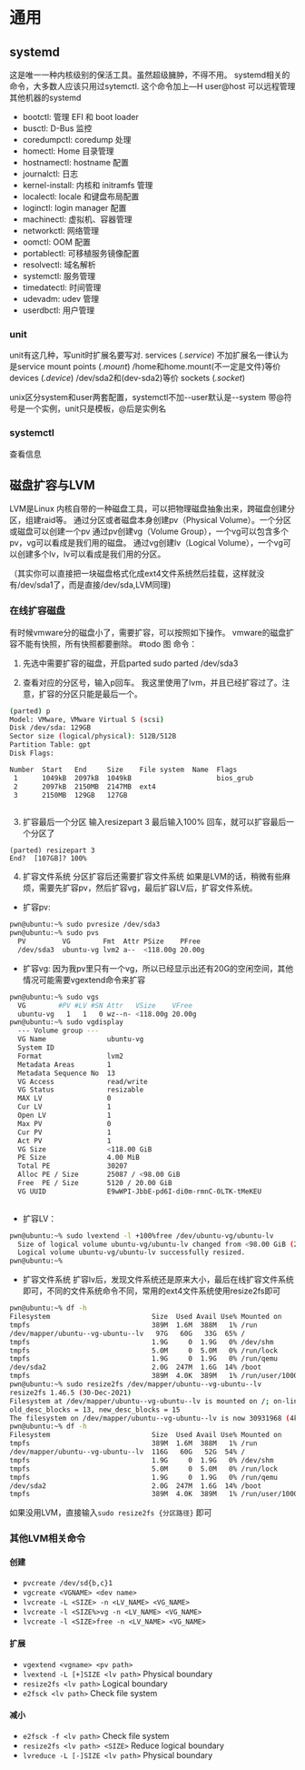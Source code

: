 # 通用
## systemd
这是唯一一种内核级别的保活工具。虽然超级臃肿，不得不用。
systemd相关的命令，大多数人应该只用过sytemctl.
这个命令加上—H user@host 可以远程管理其他机器的systemd

- bootctl: 管理 EFI 和 boot loader
- busctl: D-Bus 监控
- coredumpctl: coredump 处理
- homectl: Home 目录管理
- hostnamectl: hostname 配置
- journalctl: 日志
- kernel-install: 内核和 initramfs 管理
- localectl: locale 和键盘布局配置
- loginctl: login manager 配置
- machinectl: 虚拟机、容器管理
- networkctl: 网络管理
- oomctl: OOM 配置
- portablectl: 可移植服务镜像配置
- resolvectl: 域名解析
- systemctl: 服务管理
- timedatectl: 时间管理
- udevadm: udev 管理
- userdbctl: 用户管理
### unit

unit有这几种，写unit时扩展名要写对.
services (_.service_)
不加扩展名一律认为是service
mount points (_.mount_)
/home和home.mount(不一定是文件)等价
devices (_.device_) 
/dev/sda2和(dev-sda2)等价
sockets (_.socket_)

unix区分system和user两套配置，systemctl不加--user默认是--system
带@符号是一个实例，unit只是模板，@后是实例名
### systemctl
查看信息

## 磁盘扩容与LVM
LVM是Linux 内核自带的一种磁盘工具，可以把物理磁盘抽象出来，跨磁盘创建分区，组建raid等。
通过分区或者磁盘本身创建pv（Physical Volume）。一个分区或磁盘可以创建一个pv
通过pv创建vg（Volume Group），一个vg可以包含多个pv，vg可以看成是我们用的磁盘。
通过vg创建lv（Logical Volume），一个vg可以创建多个lv，lv可以看成是我们用的分区。

（其实你可以直接把一块磁盘格式化成ext4文件系统然后挂载，这样就没有/dev/sda1了，而是直接/dev/sda,LVM同理)

### 在线扩容磁盘
有时候vmware分的磁盘小了，需要扩容，可以按照如下操作。
vmware的磁盘扩容不能有快照，所有快照都要删除。
#todo 
图
命令：
1. 先选中需要扩容的磁盘，开启parted
sudo parted /dev/sda3 

2. 查看对应的分区号，输入p回车。
我这里使用了lvm，并且已经扩容过了。注意，扩容的分区只能是最后一个。
```sh
(parted) p                                                                
Model: VMware, VMware Virtual S (scsi)
Disk /dev/sda: 129GB
Sector size (logical/physical): 512B/512B
Partition Table: gpt
Disk Flags: 

Number  Start   End     Size    File system  Name  Flags
 1      1049kB  2097kB  1049kB                     bios_grub
 2      2097kB  2150MB  2147MB  ext4
 3      2150MB  129GB   127GB
 
```
3. 扩容最后一个分区
输入resizepart 3
最后输入100% 回车，就可以扩容最后一个分区了
```
(parted) resizepart 3 
End?  [107GB]? 100%
```

4. 扩容文件系统
分区扩容后还需要扩容文件系统
如果是LVM的话，稍微有些麻烦，需要先扩容pv，然后扩容vg，最后扩容LV后，扩容文件系统。
- 扩容pv:
```sh
pwn@ubuntu:~% sudo pvresize /dev/sda3
pwn@ubuntu:~% sudo pvs                     
  PV         VG        Fmt  Attr PSize    PFree 
  /dev/sda3  ubuntu-vg lvm2 a--  <118.00g 20.00g
```
- 扩容vg:
因为我pv里只有一个vg，所以已经显示出还有20G的空闲空间，其他情况可能需要vgextend命令来扩容
```sh
pwn@ubuntu:~% sudo vgs                      
  VG        #PV #LV #SN Attr   VSize    VFree 
  ubuntu-vg   1   1   0 wz--n- <118.00g 20.00g
pwn@ubuntu:~% sudo vgdisplay
  --- Volume group ---
  VG Name               ubuntu-vg
  System ID             
  Format                lvm2
  Metadata Areas        1
  Metadata Sequence No  13
  VG Access             read/write
  VG Status             resizable
  MAX LV                0
  Cur LV                1
  Open LV               1
  Max PV                0
  Cur PV                1
  Act PV                1
  VG Size               <118.00 GiB
  PE Size               4.00 MiB
  Total PE              30207
  Alloc PE / Size       25087 / <98.00 GiB
  Free  PE / Size       5120 / 20.00 GiB
  VG UUID               E9wWPI-JbbE-pd6I-di0m-rmnC-0LTK-tMeKEU
  
```
- 扩容LV：
```sh
pwn@ubuntu:~% sudo lvextend -l +100%free /dev/ubuntu-vg/ubuntu-lv         
  Size of logical volume ubuntu-vg/ubuntu-lv changed from <98.00 GiB (25087 extents) to <118.00 GiB (30207 extents).
  Logical volume ubuntu-vg/ubuntu-lv successfully resized.
pwn@ubuntu:~%
```
- 扩容文件系统
扩容lv后，发现文件系统还是原来大小，最后在线扩容文件系统即可，不同的文件系统命令不同，常用的ext4文件系统使用resize2fs即可
```sh
pwn@ubuntu:~% df -h           
Filesystem                         Size  Used Avail Use% Mounted on
tmpfs                              389M  1.6M  388M   1% /run
/dev/mapper/ubuntu--vg-ubuntu--lv   97G   60G   33G  65% /
tmpfs                              1.9G     0  1.9G   0% /dev/shm
tmpfs                              5.0M     0  5.0M   0% /run/lock
tmpfs                              1.9G     0  1.9G   0% /run/qemu
/dev/sda2                          2.0G  247M  1.6G  14% /boot
tmpfs                              389M  4.0K  389M   1% /run/user/1000
pwn@ubuntu:~% sudo resize2fs /dev/mapper/ubuntu--vg-ubuntu--lv
resize2fs 1.46.5 (30-Dec-2021)
Filesystem at /dev/mapper/ubuntu--vg-ubuntu--lv is mounted on /; on-line resizing required
old_desc_blocks = 13, new_desc_blocks = 15
The filesystem on /dev/mapper/ubuntu--vg-ubuntu--lv is now 30931968 (4k) blocks long.
pwn@ubuntu:~% df -h
Filesystem                         Size  Used Avail Use% Mounted on
tmpfs                              389M  1.6M  388M   1% /run
/dev/mapper/ubuntu--vg-ubuntu--lv  116G   60G   52G  54% /
tmpfs                              1.9G     0  1.9G   0% /dev/shm
tmpfs                              5.0M     0  5.0M   0% /run/lock
tmpfs                              1.9G     0  1.9G   0% /run/qemu
/dev/sda2                          2.0G  247M  1.6G  14% /boot
tmpfs                              389M  4.0K  389M   1% /run/user/1000

```

如果没用LVM，直接输入`sudo resize2fs {分区路径}` 即可

### 其他LVM相关命令
#### 创建

- `pvcreate /dev/sd{b,c}1`
- `vgcreate <VGNAME> <dev name>`
- `lvcreate -L <SIZE> -n <LV_NAME> <VG_NAME>`
- `lvcreate -l <SIZE%>vg -n <LV_NAME> <VG_NAME>`
- `lvcreate -l <SIZE>free -n <LV_NAME> <VG_NAME>`

#### 扩展

- `vgextend <vgname> <pv path>`
- `lvextend -L [+]SIZE <lv path>` Physical boundary
- `resize2fs <lv path>` Logical boundary
- `e2fsck <lv path>` Check file system

#### 减小

- `e2fsck -f <lv path>` Check file system
- `resize2fs <lv path> <SIZE>` Reduce logical boundary
- `lvreduce -L [-]SIZE <lv path>` Physical boundary